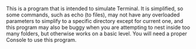 This is a program that is intended to simulate Terminal. It is simplified, so some commands, such as echo (to files), may not have any overloaded parameters to simplify to a specific directory except for current one, and this program may also be buggy when you are attempting to nest inside too many folders, but otherwise works on a basic level.
You will need a proper Console to use this program.
